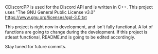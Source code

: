 CDiscordPP is used for the Discord API and is written in C++.
This project uses "The GNU General Public License v3.0" https://www.gnu.org/licenses/gpl-3.0.txt

This project is right now in development, and isn't fully functional.
A lot of functions are going to change during the development.
If this project is atleast functional, README.md is going to be edited accordingly.

Stay tuned for future commits.